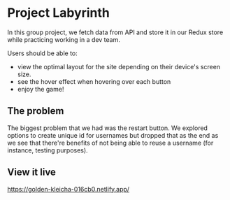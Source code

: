 # Project Labyrinth

In this group project, we fetch data from API and store it in our Redux store while practicing working in a dev team.

Users should be able to:

- view the optimal layout for the site depending on their device's screen size.
- see the hover effect when hovering over each button
- enjoy the game! 

## The problem

The biggest problem that we had was the restart button.
We explored options to create unique id for usernames but dropped that as the end as we see that there're benefits of not being able to reuse a username (for instance, testing purposes).

## View it live

https://golden-kleicha-016cb0.netlify.app/
